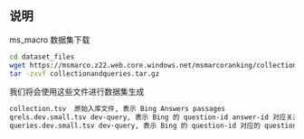 ## 说明

ms_macro 数据集下载
```bash
cd dataset_files
wget https://msmarco.z22.web.core.windows.net/msmarcoranking/collectionandqueries.tar.gz
tar -zxvf collectionandqueries.tar.gz
```

我们将会使用这些文件进行数据集生成
```bash
collection.tsv  原始入库文件, 表示 Bing Answers passages
qrels.dev.small.tsv dev-query, 表示 Bing 的 question-id answer-id 对应关系
queries.dev.small.tsv dev-query, 表示 Bing 的 question-id 对应的 question-text
```